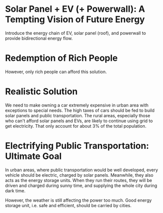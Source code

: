 # Solar Panel + EV (+ Powerwall): A Tempting Vision of Future Energy
Introduce the energy chain of EV, solar panel (roof), and powerwall to provide bidirectional energy flow. 

# Redemption of Rich People
However, only rich people can afford this solution. 

# Realistic Solution
We need to make owning a car extremely expensive in urban area with exceptions to special needs. 
The high taxes of cars should be fed to build solar panels and public transportation. 
The rural areas, especially those who can't afford solar panels and EVs, are likely to continue using grid to get electricity. 
That only account for about 3% of the total population. 

# Electrifying Public Transportation: Ultimate Goal
In urban areas, where public transportation would be well developed, every vehicle should be electric, charged by solar panels. Meanwhile, they also acts as the energy storage units. When they run their routes, they will be driven and charged during sunny time, and supplying the whole city during dark time. 

However, the weather is still affecting the power too much. Good energy storage unit, i.e. safe and efficient, should be carried by cities. 
